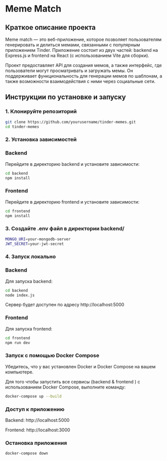 # Meme Match

## Краткое описание проекта

Meme match — это веб-приложение, которое позволяет пользователям генерировать и делиться мемами, связанными с популярным приложением Tinder. Приложение состоит из двух частей: backend на Express.js и frontend на React (с использованием Vite для сборки).

Проект предоставляет API для создания мемов, а также интерфейс, где пользователи могут просматривать и загружать мемы. Он поддерживает функциональность для генерации мемов по шаблонам, а также возможности взаимодействия с ними через социальные сети.

## Инструкции по установке и запуску

### 1. Клонируйте репозиторий

```bash
git clone https://github.com/yourusername/tinder-memes.git
cd tinder-memes
```
### 2. Установка зависимостей
### Backend
Перейдите в директорию backend и установите зависимости:
```bash
cd backend
npm install
```
### Frontend
Перейдите в директорию frontend и установите зависимости:
```bash
cd frontend
npm install
```
### 3. Создайте .env файл в директории backend/ 
```sh
MONGO_URI=your-mongodb-server
JWT_SECRET=your-jwt-secret
```

### 4. Запуск локально
### Backend
Для запуска backend:

```bash
cd backend
node index.js
```
Сервер будет доступен по адресу http://localhost:5000


### Frontend
Для запуска frontend:
```bash
cd frontend
npm run dev
```

### Запуск с помощью Docker Compose 
Убедитесь, что у вас установлен Docker и Docker Compose на вашем компьютере.

Для того чтобы запустить все сервисы (backend & frontend ) с использованием Docker Compose, выполните команду:
```bash
docker-compose up --build
```

### Доступ к приложению
Backend: http://localhost:5000

Frontend: http://localhost:3000

### Остановка приложения
```bash 
docker-compose down
```


